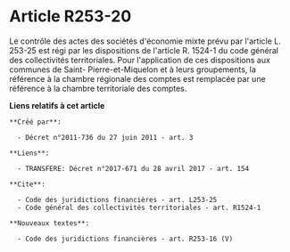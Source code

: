 # Article R253-20

Le contrôle des actes des sociétés d'économie mixte prévu par l'article L. 253-25 est régi par les dispositions de l'article
R. 1524-1 du code général des collectivités territoriales. Pour l'application de ces dispositions aux communes de Saint-
Pierre-et-Miquelon et à leurs groupements, la référence à la chambre régionale des comptes est remplacée par une référence à
la chambre territoriale des comptes.

**Liens relatifs à cet article**

	**Créé par**:

	  - Décret n°2011-736 du 27 juin 2011 - art. 3

	**Liens**:

	  - TRANSFERE: Décret n°2017-671 du 28 avril 2017 - art. 154

	**Cite**:

	  - Code des juridictions financières - art. L253-25
	  - Code général des collectivités territoriales - art. R1524-1

	**Nouveaux textes**:

	  - Code des juridictions financières - art. R253-16 (V)
